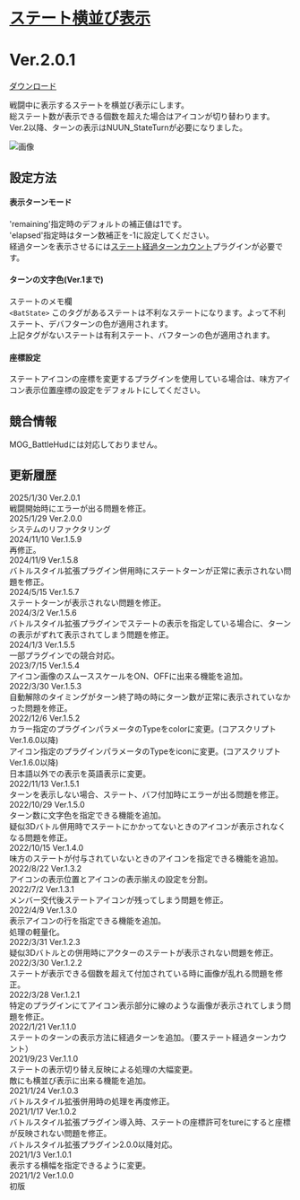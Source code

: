# [ステート横並び表示](https://raw.githubusercontent.com/nuun888/MZ/master/NUUN_StateIconSideBySide.js)
# Ver.2.0.1
[ダウンロード](https://raw.githubusercontent.com/nuun888/MZ/master/NUUN_StateIconSideBySide.js)

戦闘中に表示するステートを横並び表示にします。  
総ステート数が表示できる個数を超えた場合はアイコンが切り替わります。  
Ver.2以降、ターンの表示はNUUN_StateTurnが必要になりました。  

![画像](img/StateIconSideBySide1.png)  

## 設定方法
#### 表示ターンモード  
'remaining'指定時のデフォルトの補正値は1です。  
'elapsed'指定時はターン数補正を-1に設定してください。  
経過ターンを表示させるには[ステート経過ターンカウント](https://github.com/nuun888/MZ/blob/master/README/StateTurnCount.md)プラグインが必要です。  

#### ターンの文字色(Ver.1まで)
ステートのメモ欄  
`<BatState>`  このタグがあるステートは不利なステートになります。よって不利ステート、デバフターンの色が適用されます。  
上記タグがないステートは有利ステート、バフターンの色が適用されます。  

#### 座標設定
ステートアイコンの座標を変更するプラグインを使用している場合は、味方アイコン表示位置座標の設定をデフォルトにしてください。  

## 競合情報
MOG_BattleHudには対応しておりません。  

## 更新履歴
2025/1/30 Ver.2.0.1  
戦闘開始時にエラーが出る問題を修正。  
2025/1/29 Ver.2.0.0  
システムのリファクタリング  
2024/11/10 Ver.1.5.9  
再修正。  
2024/11/9 Ver.1.5.8  
バトルスタイル拡張プラグイン併用時にステートターンが正常に表示されない問題を修正。  
2024/5/15 Ver.1.5.7    
ステートターンが表示されない問題を修正。  
2024/3/2 Ver.1.5.6  
バトルスタイル拡張プラグインでステートの表示を指定している場合に、ターンの表示がずれて表示されてしまう問題を修正。  
2024/1/3 Ver.1.5.5  
一部プラグインでの競合対応。  
2023/7/15 Ver.1.5.4  
アイコン画像のスムーススケールをON、OFFに出来る機能を追加。  
2022/3/30 Ver.1.5.3  
自動解除のタイミングがターン終了時の時にターン数が正常に表示されていなかった問題を修正。  
2022/12/6 Ver.1.5.2  
カラー指定のプラグインパラメータのTypeをcolorに変更。(コアスクリプトVer.1.6.0以降)  
アイコン指定のプラグインパラメータのTypeをiconに変更。(コアスクリプトVer.1.6.0以降)  
日本語以外での表示を英語表示に変更。  
2022/11/13 Ver.1.5.1  
ターンを表示しない場合、ステート、バフ付加時にエラーが出る問題を修正。  
2022/10/29 Ver.1.5.0  
ターン数に文字色を指定できる機能を追加。  
疑似3Dバトル併用時でステートにかかってないときのアイコンが表示されなくなる問題を修正。  
2022/10/15 Ver.1.4.0  
味方のステートが付与されていないときのアイコンを指定できる機能を追加。  
2022/8/22 Ver.1.3.2  
アイコンの表示位置とアイコンの表示揃えの設定を分割。  
2022/7/2 Ver.1.3.1  
メンバー交代後ステートアイコンが残ってしまう問題を修正。  
2022/4/9 Ver.1.3.0  
表示アイコンの行を指定できる機能を追加。  
処理の軽量化。  
2022/3/31 Ver.1.2.3  
疑似3Dバトルとの併用時にアクターのステートが表示されない問題を修正。  
2022/3/30 Ver.1.2.2  
ステートが表示できる個数を超えて付加されている時に画像が乱れる問題を修正。  
2022/3/28 Ver.1.2.1  
特定のプラグインにてアイコン表示部分に線のような画像が表示されてしまう問題を修正。  
2022/1/21 Ver.1.1.0  
ステートのターンの表示方法に経過ターンを追加。（要ステート経過ターンカウント）  
2021/9/23 Ver.1.1.0  
ステートの表示切り替え反映による処理の大幅変更。  
敵にも横並び表示に出来る機能を追加。  
2021/1/24 Ver.1.0.3  
バトルスタイル拡張併用時の処理を再度修正。  
2021/1/17 Ver.1.0.2  
バトルスタイル拡張プラグイン導入時、ステートの座標許可をtureにすると座標が反映されない問題を修正。  
バトルスタイル拡張プラグイン2.0.0以降対応。  
2021/1/3 Ver.1.0.1  
表示する横幅を指定できるように変更。  
2021/1/2 Ver.1.0.0  
初版  
